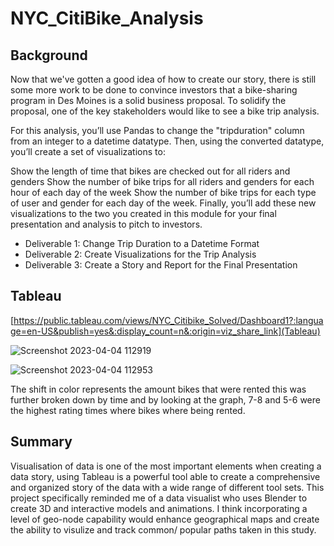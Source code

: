 # NYC_CitiBike_Analysis

## Background
Now that we've gotten a good idea of how to create our story, there is still some more work to be done to convince investors that a bike-sharing program in Des Moines is a solid business proposal. To solidify the proposal, one of the key stakeholders would like to see a bike trip analysis.

For this analysis, you’ll use Pandas to change the "tripduration" column from an integer to a datetime datatype. Then, using the converted datatype, you’ll create a set of visualizations to:

Show the length of time that bikes are checked out for all riders and genders
Show the number of bike trips for all riders and genders for each hour of each day of the week
Show the number of bike trips for each type of user and gender for each day of the week.
Finally, you’ll add these new visualizations to the two you created in this module for your final presentation and analysis to pitch to investors.


- Deliverable 1: Change Trip Duration to a Datetime Format
- Deliverable 2: Create Visualizations for the Trip Analysis
- Deliverable 3: Create a Story and Report for the Final Presentation

## Tableau 
[https://public.tableau.com/views/NYC_Citibike_Solved/Dashboard1?:language=en-US&publish=yes&:display_count=n&:origin=viz_share_link](Tableau)


![Screenshot 2023-04-04 112919](https://user-images.githubusercontent.com/115853964/229871790-76f426b5-8784-49d7-a7e0-650c7079b0d0.png)


![Screenshot 2023-04-04 112953](https://user-images.githubusercontent.com/115853964/229871857-41a9ceb1-3533-45b2-be2b-13b42c65dc36.png)


The shift in color represents the amount bikes that were rented this was further broken down by time and by looking at the graph, 7-8 and 5-6 were the highest rating times where bikes where being rented.


## Summary 
Visualisation of data is one of the most important elements when creating a data story, using Tableau is a powerful tool able to create a comprehensive and organized story of the data with a wide range of different tool sets. This project specifically reminded me of a data visualist who uses Blender to create 3D and interactive models and animations. I think incorporating a level of geo-node capability would enhance geographical maps and create the ability to visulize and track common/ popular paths taken in this study. 
